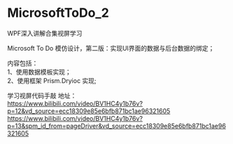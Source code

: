 # MicrosoftToDo_2


WPF深入讲解合集视屏学习

Microsoft To Do 模仿设计，第二版：实现UI界面的数据与后台数据的绑定；

内容包括：\
1、使用数据模板实现；\
2、使用框架 Prism.Dryioc 实现;

学习视屏代码手敲 地址：\
https://www.bilibili.com/video/BV1HC4y1b76v?p=12&vd_source=ecc18309e85e6bfb871bc1ae96321605
https://www.bilibili.com/video/BV1HC4y1b76v?p=13&spm_id_from=pageDriver&vd_source=ecc18309e85e6bfb871bc1ae96321605
